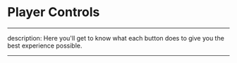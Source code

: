 # Player Controls

---
description: Here you'll get to know what each button does to give you the best experience possible.

---
